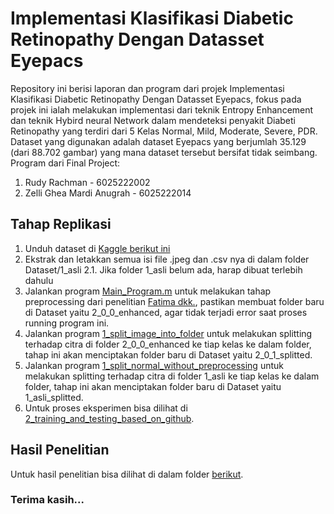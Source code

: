 # Implementasi Klasifikasi Diabetic Retinopathy Dengan Datasset Eyepacs
Repository ini berisi laporan dan program dari projek Implementasi Klasifikasi Diabetic Retinopathy Dengan Datasset Eyepacs, fokus pada projek ini ialah melakukan implementasi dari teknik Entropy Enhancement dan teknik Hybird neural Network dalam mendeteksi penyakit Diabeti Retinopathy yang terdiri dari 5 Kelas Normal, Mild, Moderate, Severe, PDR. Dataset yang digunakan adalah dataset Eyepacs yang berjumlah 35.129 (dari 88.702 gambar) yang mana dataset tersebut bersifat tidak seimbang.
Program dari Final Project:
1. Rudy Rachman - 6025222002
2. Zelli Ghea Mardi Anugrah - 6025222014

## Tahap Replikasi
1. Unduh dataset di [Kaggle berikut ini](https://www.kaggle.com/datasets/mariaherrerot/eyepacspreprocess)
2. Ekstrak dan letakkan semua isi file .jpeg dan .csv nya di dalam folder Dataset/1_asli
2.1. Jika folder 1_asli belum ada, harap dibuat terlebih dahulu
3. Jalankan program [Main_Program.m](Entropy_Enhancemnet/Main_Program.m) untuk melakukan tahap preprocessing dari penelitian [Fatima dkk.](https://github.com/ImranNust/DiabeticRetinoPathyDetection), pastikan membuat folder baru di Dataset yaitu 2_0_0_enhanced, agar tidak terjadi error saat proses running program ini.
4. Jalankan program [1_split_image_into_folder](Program/ReferenceUpdated/1_split_image_into_folder.py) untuk melakukan splitting terhadap citra di folder 2_0_0_enhanced ke tiap kelas ke dalam folder, tahap ini akan menciptakan folder baru di Dataset yaitu 2_0_1_splitted.
5. Jalankan program [1_split_normal_without_preprocessing](Program/ReferenceUpdated/1_split_normal_without_preprocessing.py) untuk melakukan splitting terhadap citra di folder 1_asli ke tiap kelas ke dalam folder, tahap ini akan menciptakan folder baru di Dataset yaitu 1_asli_splitted.
6. Untuk proses eksperimen bisa dilihat di [2_training_and_testing_based_on_github](Program/ReferenceUpdated/2_training_and_testing_based_on_github.ipynb).

## Hasil Penelitian
Untuk hasil penelitian bisa dilihat di dalam folder [berikut](Result/2_4_reference_updated).

### Terima kasih...
